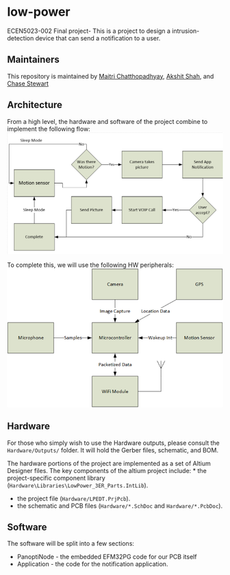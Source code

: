 # low-power
ECEN5023-002 Final project- This is a project to design a intrusion-detection device that can send a notification to a user.

## Maintainers
This repository is maintained by [Maitri Chatthopadhyay](https://github.com/Maitri-13), [Akshit Shah](https://github.com/Akshit21), and [Chase Stewart](https://github.com/ChaseStewart)

## Architecture
From a high level, the hardware and software of the project combine to implement the following flow:
![project flow](https://github.com/Maitri-13/low-power/raw/master/Documentation/img/High_Level_Diagram_detail.PNG)

To complete this, we will use the following HW peripherals:
![HW Block Diagram](https://github.com/Maitri-13/low-power/raw/master/Documentation/img/MCU_Peripherals.png)


## Hardware
For those who simply wish to use the Hardware outputs, please consult the `Hardware/Outputs/` folder. It will hold the Gerber files, schematic, and BOM.

The hardware portions of the project are implemented as a set of Altium Designer files. The key components of the altium project include: * the project-specific component library (`Hardware\Libraries\LowPower_3ER_Parts.IntLib`).
* the project file (`Hardware/LPEDT.PrjPcb`).
* the schematic and PCB files (`Hardware/*.SchDoc` and `Hardware/*.PcbDoc`).


## Software
The software will be split into a few sections:

* PanoptiNode - the embedded EFM32PG code for our PCB itself
* Application - the code for the notification application.

